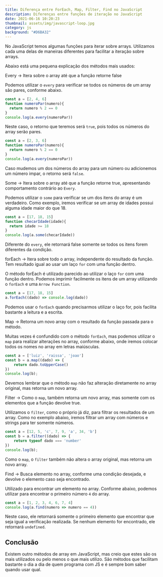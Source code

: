 ```yaml
---
title: Diferença entre ForEach, Map, Filter, Find no JavaScript
description: Diferenças entre funções de iteração no JavaScript
date: 2021-06-16 10:20:23
thumbnail: assets/img/javascript-loop.jpg
category: js
background: "#D6BA32"
---
```

No JavaScript temos algumas funções para iterar sobre arrays. Utilizamos cada uma delas de maneiras diferentes para facilitar a iteração sobre arrays.

Abaixo está uma pequena explicação dos métodos mais usados:

Every -> Itera sobre o array até que a função retorne false

Podemos utilizar o `every` para verificar se todos os números de um array são pares, conforme abaixo.

```javascript
const a = [2, 4, 6]
function numeroPar(numero){
  return numero % 2 == 0
}
console.log(a.every(numeroPar))
```

Neste caso, o retorno que teremos será `true`, pois todos os números do array serão pares.

```javascript
const a = [2, 3, 6]
function numeroPar(numero){
  return numero % 2 == 0
}
console.log(a.every(numeroPar))
```

Caso mudemos um dos números do array para um número ou adicionemos um número impar, o retorno será `false`.

Some -> Itera sobre o array até que a função retorne true, apresentando comportamento contrário ao `Every`.

Podemos utilizar o `some` para verificar se um dos itens do array é um verdadeiro. Como exemplo, iremos verificar se um array de idades possui alguma idade maior do que 18.

```javascript
const a = [17, 18, 15]
function checarIdade(idade){
  return idade >= 18
}
console.log(a.some(checarIdade))
```

Diferente do `every`, ele retornará false somente se todos os itens forem diferentes da condição.

forEach -> Itera sobre todo o array, independente do resultado da função. Tem resultado igual ao usar um laço `for` com uma função dentro.

O método forEach é utilizado parecido ao utilizar o laço `for` com uma função dentro. Podemos imprimir facilmente os itens de um array utilizando o `forEach` e uma `Arrow Function`.

```javascript
const a = [17, 18, 15]
a.forEach((dado) => console.log(dado))
```

Podemos usar o `forEach` quando precisarmos utilizar o laço for, pois facilita bastante a leitura e a escrita.

Map -> Retorna um novo array com o resultado da função passada para o método.

Muitas vezes é confundido com o método `forEach`, mas podemos utilizar o `map` para realizar alterações no array, conforme abaixo, onde iremos colocar todos os nomes no array em letras maiúsculas.

```javascript
const a = ['luiz', 'raissa', 'joao']
const b = a.map((dado) => {
    return dado.toUpperCase()
})
console.log(b);
```

Devemos lembrar que o método `map` não faz alteração diretamente no array original, mas retorna um novo array.

Filter -> Como o `map`, também retorna um novo array, mas somente com os elementos que a função devolve true.

Utilizamos o `filter`, como o próprio já diz, para filtrar os resultados de um array. Como no exemplo abaixo, iremos filtrar um array com números e strings para ter somente números.

```javascript
const a = [12, 5, 'c', 7, 9, 'a', 34, 'b']
const b = a.filter((dado) => {
    return typeof dado === 'number'
})
console.log(b);
```

Como o `map`, o `filter` também não altera o array original, mas retorna um novo array.

Find -> Busca elemento no array, conforme uma condição desejada, e devolve o elemento caso seja encontrado.

Utilizado para encontrar um elemento no array. Conforme abaixo, podemos utilizar para encontrar o primeiro número `4` do array.

```javascript
const a = [1, 2, 3, 4, 6, 7, 4]
console.log(a.find(numero => numero == 4))
```

Neste caso, ele retornará somente o primeiro elemento que encontrar que seja igual a verificação realizada. Se nenhum elemento for encontrado, ele retornará `undefined`.

## Conclusão

Existem outro métodos de array em JavaScript, mas creio que estes são os mais utilizados ou pelo menos o que mais utilizo. São métodos que facilitam bastante o dia a dia de quem programa com JS e é sempre bom saber quando usar qual.